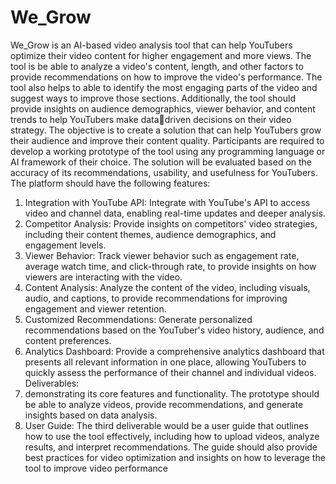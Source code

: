 # We_Grow

We_Grow is an AI-based video analysis tool that can help YouTubers optimize their video 
content for higher engagement and more views. The tool is be able to analyze a video's 
content, length, and other factors to provide recommendations on how to improve the video's 
performance. The tool also helps to able to identify the most engaging parts of the video 
and suggest ways to improve those sections. Additionally, the tool should provide insights on 
audience demographics, viewer behavior, and content trends to help YouTubers make datadriven decisions on their video strategy. The objective is to create a solution that can help 
YouTubers grow their audience and improve their content quality. Participants are required to 
develop a working prototype of the tool using any programming language or AI framework of 
their choice. The solution will be evaluated based on the accuracy of its recommendations, 
usability, and usefulness for YouTubers.
The platform should have the following features:
1. Integration with YouTube API: Integrate with YouTube's API to access video and channel 
data, enabling real-time updates and deeper analysis.
2. Competitor Analysis: Provide insights on competitors' video strategies, including their 
content themes, audience demographics, and engagement levels.
3. Viewer Behavior: Track viewer behavior such as engagement rate, average watch time, and 
click-through rate, to provide insights on how viewers are interacting with the video.
4. Content Analysis: Analyze the content of the video, including visuals, audio, and captions, 
to provide recommendations for improving engagement and viewer retention.
5. Customized Recommendations: Generate personalized recommendations based on the 
YouTuber's video history, audience, and content preferences.
6. Analytics Dashboard: Provide a comprehensive analytics dashboard that presents all 
relevant information in one place, allowing YouTubers to quickly assess the performance of 
their channel and individual videos.
Deliverables:
1. demonstrating its core features and functionality. The prototype should be able to analyze 
videos, provide recommendations, and generate insights based on data analysis.
2. User Guide: The third deliverable would be a user guide that outlines how to use the tool 
effectively, including how to upload videos, analyze results, and interpret recommendations. 
The guide should also provide best practices for video optimization and insights on how to 
leverage the tool to improve video performance
